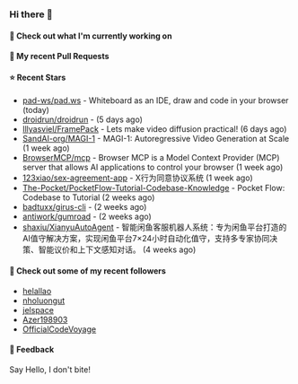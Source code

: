 ### Hi there 👋

#### 👷 Check out what I'm currently working on

#### 🔨 My recent Pull Requests


#### ⭐ Recent Stars

- [pad-ws/pad.ws](https://github.com/pad-ws/pad.ws) - Whiteboard as an IDE, draw and code in your browser (today)
- [droidrun/droidrun](https://github.com/droidrun/droidrun) -  (5 days ago)
- [lllyasviel/FramePack](https://github.com/lllyasviel/FramePack) - Lets make video diffusion practical! (6 days ago)
- [SandAI-org/MAGI-1](https://github.com/SandAI-org/MAGI-1) - MAGI-1: Autoregressive Video Generation at Scale (1 week ago)
- [BrowserMCP/mcp](https://github.com/BrowserMCP/mcp) - Browser MCP is a Model Context Provider (MCP) server that allows AI applications to control your browser (1 week ago)
- [123xiao/sex-agreement-app](https://github.com/123xiao/sex-agreement-app) - X行为同意协议系统 (1 week ago)
- [The-Pocket/PocketFlow-Tutorial-Codebase-Knowledge](https://github.com/The-Pocket/PocketFlow-Tutorial-Codebase-Knowledge) - Pocket Flow: Codebase to Tutorial (2 weeks ago)
- [badtuxx/girus-cli](https://github.com/badtuxx/girus-cli) -  (2 weeks ago)
- [antiwork/gumroad](https://github.com/antiwork/gumroad) -  (2 weeks ago)
- [shaxiu/XianyuAutoAgent](https://github.com/shaxiu/XianyuAutoAgent) - 智能闲鱼客服机器人系统：专为闲鱼平台打造的AI值守解决方案，实现闲鱼平台7×24小时自动化值守，支持多专家协同决策、智能议价和上下文感知对话。 (4 weeks ago)

#### 👯 Check out some of my recent followers

- [helallao](https://github.com/helallao)
- [nholuongut](https://github.com/nholuongut)
- [jelspace](https://github.com/jelspace)
- [Azer198903](https://github.com/Azer198903)
- [OfficialCodeVoyage](https://github.com/OfficialCodeVoyage)

#### 💬 Feedback

Say Hello, I don't bite!